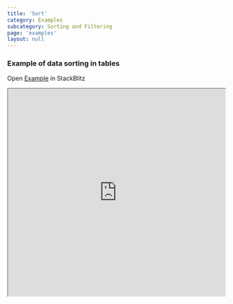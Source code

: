 ```yaml
---
title: 'Sort'
category: Examples
subcategory: Sorting and Filtering
page: 'examples'
layout: null
---
```


<h3>Example of data sorting in tables</h3>
<div>Open <a href="https://stackblitz.com/edit/tablejs-sort-ivy" target="_blank">Example</a> in StackBlitz <a href="https://stackblitz.com/edit/tablejs-sort-ivy" target="_blank"><i class="fas fa-external-link-alt"></i></a></div><p></p>
<iframe width="100%" height="480px" src="https://stackblitz.com/edit/tablejs-sort-ivy?ctl=1&embed=1&file=src/app/app.component.ts&hideExplorer=1&hideNavigation=1&theme=light&view=preview"></iframe>
